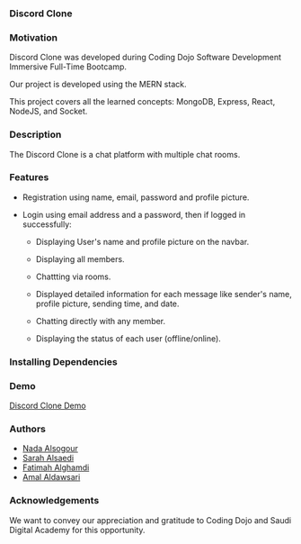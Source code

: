 ### Discord Clone

### Motivation

Discord Clone was developed during Coding Dojo Software Development Immersive Full-Time Bootcamp.

Our project is developed using the MERN stack.

This project covers all the learned concepts: MongoDB, Express, React, NodeJS, and Socket.

### Description

The Discord Clone is a chat platform with multiple chat rooms.

### Features

- Registration using name, email, password and profile picture.

- Login using email address and a password, then if logged in successfully:
 
  - Displaying User's name and profile picture on the navbar.

  - Displaying all members.

  - Chattting via rooms.

  - Displayed detailed information for each message like sender's name, profile picture, sending time, and date.

  - Chatting directly with any member.

  - Displaying the status of each user (offline/online).

### Installing Dependencies

### Demo

[Discord Clone Demo](https://youtu.be/nXZ9PGLT0cA)

### Authors

- [Nada Alsogour](https://github.com/Nada-bit73)
- [Sarah Alsaedi](https://github.com/sarah-47)
- [Fatimah Alghamdi](https://github.com/fatimahmalghamdi)
- [Amal Aldawsari](https://github.com/amalsaud)

### Acknowledgements

We want to convey our appreciation and gratitude to Coding Dojo and Saudi Digital Academy for this opportunity.

